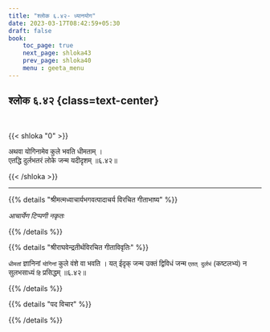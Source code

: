 ```yaml
---
title: "श्लोक ६.४२- ध्यानयोग"
date: 2023-03-17T08:42:59+05:30
draft: false
book:
    toc_page: true
    next_page: shloka43
    prev_page: shloka40
    menu : geeta_menu
---
```




## श्लोक ६.४२ {class=text-center}

<br/>

{{< shloka  "0"  >}}

अथवा योगिनामेव कुले भवति धीमताम् ।  
एतद्धि दुर्लभतरं लोके जन्म यदीदृशम् ॥६.४२॥

{{< /shloka >}}

---


{{% details "श्रीमत्मध्वाचार्यभगवत्पादाचर्य विरचित  गीताभाष्य" %}}

*आचार्येण टिप्पणी नकृतः*

{{% /details %}}



{{% details "श्रीराघवेन्द्रतीर्थविरचित गीताविवृतिः" %}}

`धीमतां` ज्ञानिनां `योगिनां` कुले वंशे वा भवति । यत्‌ ईदृक्‌ जन्म उक्तं
द्विविधं जन्म `एतत्‌ दुर्लभं` (कष्टलभ्यं) न सुलभसाध्यं `हि` प्रसिद्धम्‌ ॥६.४२॥

{{% /details %}}



{{% details "पद विचार" %}}


{{% /details %}}
